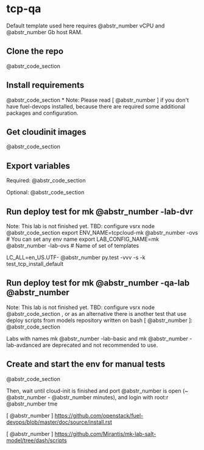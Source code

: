 # tcp-qa

Default template used here requires @abstr_number vCPU and @abstr_number Gb host RAM.

## Clone the repo

@abstr_code_section 

## Install requirements

@abstr_code_section * Note: Please read [ @abstr_number ] if you don't have fuel-devops installed, because there are required some additional packages and configuration.

## Get cloudinit images

@abstr_code_section 

## Export variables

Required: @abstr_code_section 

Optional: @abstr_code_section 

## Run deploy test for mk @abstr_number -lab-dvr

Note: This lab is not finished yet. TBD: configure vsrx node @abstr_code_section export ENV_NAME=tcpcloud-mk @abstr_number -ovs # You can set any env name export LAB_CONFIG_NAME=mk @abstr_number -lab-ovs # Name of set of templates

LC_ALL=en_US.UTF- @abstr_number py.test -vvv -s -k test_tcp_install_default

## Run deploy test for mk @abstr_number -qa-lab @abstr_number 

Note: This lab is not finished yet. TBD: configure vsrx node @abstr_code_section , or as an alternative there is another test that use deploy scripts from models repository written on bash [ @abstr_number ]: @abstr_code_section 

Labs with names mk @abstr_number -lab-basic and mk @abstr_number -lab-avdanced are deprecated and not recommended to use.

## Create and start the env for manual tests

@abstr_code_section 

Then, wait until cloud-init is finished and port @abstr_number is open (~ @abstr_number - @abstr_number minutes), and login with root:r @abstr_number tme

[ @abstr_number ] https://github.com/openstack/fuel-devops/blob/master/doc/source/install.rst

[ @abstr_number ] https://github.com/Mirantis/mk-lab-salt-model/tree/dash/scripts
